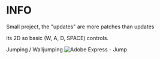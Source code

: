 # INFO
Small project, the "updates" are more patches than updates

its 2D so basic (W, A, D, SPACE) controls.


Jumping / Walljumping
![Adobe Express - Jump](https://github.com/user-attachments/assets/55c1c970-fcf6-4de4-84fb-11d55f37f967)
